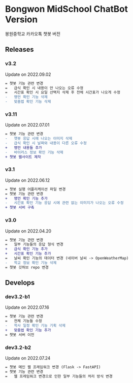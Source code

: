 # Bongwon MidSchool ChatBot Version
봉원중학교 카카오톡 챗봇 버전

## Releases

### v3.2
Update on 2022.09.02
```diff
= 챗봇 기능 관련 변경
=   급식 확인 시 내용이 안 나오는 오류 수정
=   시간표 확인 시 요일 선택지 삭제 후 전체 시간표가 나오게 수정
-   명언 확인 기능 삭제
-   맞춤법 확인 기능 삭제
```

### v3.11
Update on 2022.07.01
```diff
= 챗봇 기능 관련 변경
-   챗봇 응답 시에 나오는 이미지 삭제
-   급식 확인 시 날짜와 내용이 다른 오류 수정
+   명언 내용들 추가
-   바이러스 정보 확인 기능 삭제
+ 챗봇 웹사이트 제작
```

### v3.1
Update on 2022.06.12
```diff
= 챗봇 실행 어플리케이션 파일 변경
= 챗봇 기능 관련 변경
+   명언 확인 기능 추가
-   시간표 확인 기능 응답 시에 관련 없는 이미지가 나오는 오류 수정
+ 챗봇 서버 구축
```

### v3.0
Update on 2022.04.20
```diff
= 챗봇 기능 관련 변경
=   일부 기능들의 응답 형식 변경
+   급식 확인 기능 추가
+   시간표 확인 기능 추가
=   날씨 확인 기능의 데이터 변경 (네이버 날씨 -> OpenWeatherMap)
-   학교 정보 확인 기능 삭제
= 챗봇 깃허브 repo 변경
```

## Develops

### dev3.2-b1
Update on 2022.07.16
```diff
= 챗봇 기능 관련 변경
=   전체 기능들 수정
-   학사 일정 확인 기능 기획 삭제
+   맞춤법 확인 기능 추가
= 챗봇 서버 이전
```

### dev3.2-b2
Update on 2022.07.24
```diff
= 챗봇 메인 웹 프레임워크 변경 (Flask -> FastAPI)
= 챗봇 기능 관련 변경
=   웹 프레임워크 변경으로 인한 일부 기능들의 처리 방식 변경
```